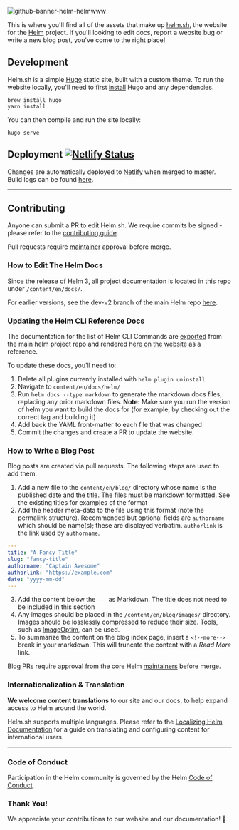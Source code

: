 ![github-banner-helm-helmwww](https://user-images.githubusercontent.com/686194/68531441-f4ad4e00-02c6-11ea-982b-74d7c3ff0071.png)


This is where you'll find all of the assets that make up [helm.sh](https://helm.sh/), the website for the [Helm](https://github.com/helm/helm) project. If you'll looking to edit docs, report a website bug or write a new blog post, you've come to the right place!


## Development

Helm.sh is a simple [Hugo](https://gohugo.io/) static site, built with a custom theme. To run the website locally, you'll need to first [install](https://gohugo.io/getting-started) Hugo and any dependencies.

```
brew install hugo
yarn install
```

You can then compile and run the site locally:

```
hugo serve
```

## Deployment [![Netlify Status](https://api.netlify.com/api/v1/badges/8ffabb30-f2f4-45cc-b0fa-1b4adda00b5e/deploy-status)](https://app.netlify.com/sites/helm-merge/deploys)

Changes are automatically deployed to [Netlify](https://app.netlify.com/sites/helm-merge/deploys) when merged to master. Build logs can be found [here](https://app.netlify.com/sites/helm-merge/deploys).


---

## Contributing

Anyone can submit a PR to edit Helm.sh. We require commits be signed - please refer to the [contributing guide](https://github.com/helm/helm/blob/master/CONTRIBUTING.md#sign-your-work).

Pull requests require [maintainer](https://github.com/helm/helm-www/blob/master/OWNERS) approval before merge.


### How to Edit The Helm Docs

Since the release of Helm 3, all project documentation is located in this repo under `/content/en/docs/`.

For earlier versions, see the dev-v2 branch of the main Helm repo [here](https://github.com/helm/helm/tree/dev-v2/docs).


### Updating the Helm CLI Reference Docs

The documentation for the list of Helm CLI Commands are [exported](https://github.com/helm/helm/blob/a6b2c9e2126753f6f94df231e89b2153c2862764/cmd/helm/root.go#L169) from the main helm project repo and rendered [here on the website](https://helm.sh/docs/helm) as a reference.

To update these docs, you'll need to:

1. Delete all plugins currently installed with `helm plugin uninstall`
2. Navigate to `content/en/docs/helm/`
3. Run `helm docs --type markdown` to generate the markdown docs files, replacing any prior markdown files.  **Note:** Make sure you run the version of helm you want to build the docs for (for example, by checking out the correct tag and building it)
4. Add back the YAML front-matter to each file that was changed
5. Commit the changes and create a PR to update the website.


### How to Write a Blog Post

Blog posts are created via pull requests. The following steps are used to add them:

1) Add a new file to the `content/en/blog/` directory whose name is the published date and the title. The files must be markdown formatted. See the existing titles for examples of the format
2) Add the header meta-data to the file using this format (note the permalink structure). Recommended but optional fields are `authorname` which should be name(s); these are displayed verbatim. `authorlink` is the link used by `authorname`.

```yaml
---
title: "A Fancy Title"
slug: "fancy-title"
authorname: "Captain Awesome"
authorlink: "https://example.com"
date: "yyyy-mm-dd"
---
```

3) Add the content below the `---` as Markdown. The title does not need to be included in this section
4) Any images should be placed in the `/content/en/blog/images/` directory. Images should be losslessly compressed to reduce their size. Tools, such as [ImageOptim](https://imageoptim.com/), can be used.
5) To summarize the content on the blog index page, insert a `<!--more-->` break in your markdown. This will truncate the content with a _Read More_ link.

Blog PRs require approval from the core Helm [maintainers](https://github.com/helm/helm/blob/master/OWNERS) before merge.


### Internationalization & Translation

**We welcome content translations** to our site and our docs, to help expand access to Helm around the world.

Helm.sh supports multiple languages. Please refer to the [Localizing Helm Documentation](https://helm.sh/docs/community/localization/) for a guide on translating and configuring content for international users.

---

### Code of Conduct

Participation in the Helm community is governed by the Helm [Code of Conduct](https://github.com/helm/helm/blob/master/code-of-conduct.md).

### Thank You!

We appreciate your contributions to our website and our documentation! :clap:
